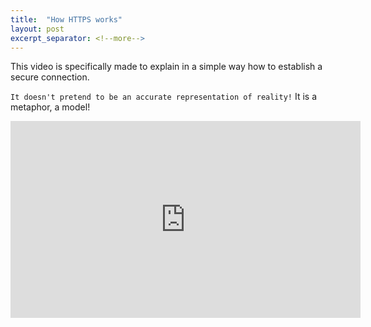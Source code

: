 ```yaml
---
title:  "How HTTPS works"
layout: post
excerpt_separator: <!--more-->
---
```


This video is specifically made to explain in a simple way how to establish a secure connection.

```It doesn't pretend to be an accurate representation of reality!```
It is a metaphor, a model!

<iframe width="560" height="315" src="https://www.youtube.com/embed/8BiOVVesmZk" title="YouTube video player" frameborder="0" allow="accelerometer; autoplay; clipboard-write; encrypted-media; gyroscope; picture-in-picture; web-share" allowfullscreen></iframe>